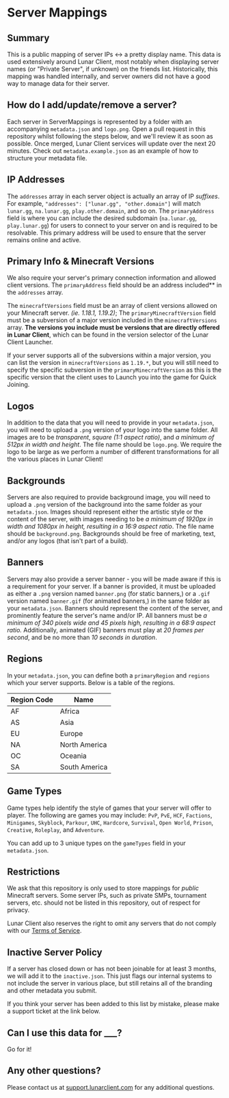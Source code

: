 # Server Mappings

## Summary

This is a public mapping of server IPs <-> a pretty display name. This data is used extensively around Lunar Client, most notably when displaying server names (or "Private Server", if unknown) on the friends list. Historically, this mapping was handled internally, and server owners did not have a good way to manage data for their server.

## How do I add/update/remove a server?

Each server in ServerMappings is represented by a folder with an accompanying `metadata.json` and `logo.png`. Open a pull request in this repository whilst following the steps below, and we'll review it as soon as possible. Once merged, Lunar Client services will update over the next 20 minutes. Check out `metadata.example.json` as an example of how to structure your metadata file.

## IP Addresses

The `addresses` array in each server object is actually an array of IP _suffixes_. For example, `"addresses": ["lunar.gg", "other.domain"]` will match `lunar.gg`, `na.lunar.gg`, `play.other.domain`, and so on. The `primaryAddress` field is where you can include the desired subdomain (`na.lunar.gg`, `play.lunar.gg`) for users to connect to your server on and is required to be resolvable. This primary address will be used to ensure that the server remains online and active.

## Primary Info & Minecraft Versions

We also require your server's primary connection information and allowed client versions. The `primaryAddress` field should be an address included** in the `addresses` array.

The `minecraftVersions` field must be an array of client versions allowed on your Minecraft server. *(ie. 1.18.1, 1.19.2)*; The `primaryMinecraftVersion` field must be a subversion of a major version included in the `minecraftVersions` array. **The versions you include must be versions that are directly offered in Lunar Client**, which can be found in the version selector of the Lunar Client Launcher.

If your server supports all of the subversions within a major version, you can list the version in `minecraftVersions` as `1.19.*`, but you will still need to specify the specific subversion in the `primaryMinecraftVersion` as this is the specific version that the client uses to Launch you into the game for Quick Joining.

## Logos

In addition to the data that you will need to provide in your `metadata.json`, you will need to upload a `.png` version of your logo into the same folder. All images are to be _transparent_, _square (1:1 aspect ratio)_, and _a minimum of 512px in width and height_. The file name should be `logo.png`. We require the logo to be large as we perform a number of different transformations for all the various places in Lunar Client!

## Backgrounds

Servers are also required to provide background image, you will need to upload a `.png` version of the background into the same folder as your `metadata.json`. Images should represent either the artistic style or the content of the server, with images needing to be _a minimum of 1920px in width and 1080px in height, resulting in a 16:9 aspect ratio_. The file name should be `background.png`. Backgrounds should be free of marketing, text, and/or any logos (that isn't part of a build).

## Banners

Servers may also provide a server banner - you will be made aware if this is a requirement for your server. If a banner is provided, it must be uploaded as either a `.png` version named `banner.png` (for static banners,) or a `.gif` version named `banner.gif` (for animated banners,) in the same folder as your `metadata.json`. Banners should represent the content of the server, and prominently feature the server's name and/or IP. All banners must be _a minimum of 340 pixels wide and 45 pixels high, resulting in a 68:9 aspect ratio._ Additionally, animated (GIF) banners must play at _20 frames per second_, and be no more than _10 seconds in duration_.

## Regions

In your `metadata.json`, you can define both a `primaryRegion` and `regions` which your server supports. Below is a table of the regions.

| Region Code | Name |
| --- | --- |
| AF | Africa |
| AS | Asia |
| EU | Europe |
| NA | North America |
| OC | Oceania |
| SA | South America |

## Game Types

Game types help identify the style of games that your server will offer to player. The following are games you may include: `PvP`, `PvE`, `HCF`, `Factions`, `Minigames`, `Skyblock`, `Parkour`, `UHC`, `Hardcore`, `Survival`, `Open World`, `Prison`, `Creative`, `Roleplay`, and `Adventure`.

You can add up to 3 unique types on the `gameTypes` field in your `metadata.json`.

## Restrictions

We ask that this repository is only used to store mappings for *public* Minecraft servers. Some server IPs, such as private SMPs, tournament servers, etc. should not be listed in this repository, out of respect for privacy.

Lunar Client also reserves the right to omit any servers that do not comply with our [Terms of Service](https://www.lunarclient.com/terms).

## Inactive Server Policy

If a server has closed down or has not been joinable for at least 3 months, we will add it to the `inactive.json`. This just flags our internal systems to not include the server in various place, but still retains all of the branding and other metadata you submit.

If you think your server has been added to this list by mistake, please make a support ticket at the link below.

## Can I use this data for ___?

Go for it!

## Any other questions?

Please contact us at [support.lunarclient.com](https://support.lunarclient.com) for any additional questions.
